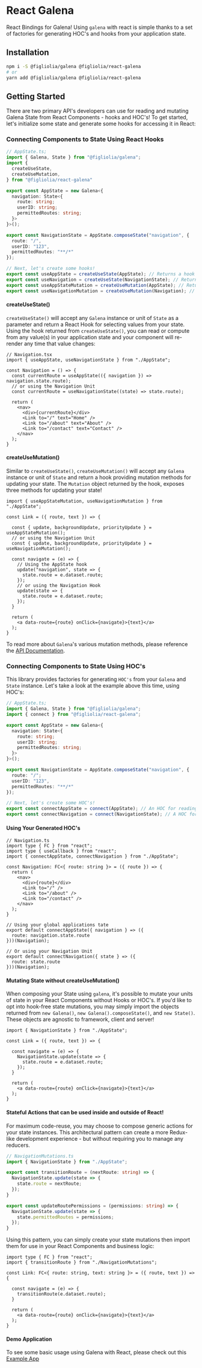 # React Galena
React Bindings for Galena! Using `galena` with react is simple thanks to a set of factories for generating HOC's and hooks from your application state.

## Installation

```bash
npm i -S @figliolia/galena @figliolia/react-galena
# or
yarn add @figliolia/galena @figliolia/react-galena
```

## Getting Started
There are two primary API's developers can use for reading and mutating Galena State from React Components - hooks and HOC's! To get started, let's initialize some state and generate some hooks for accessing it in React:

### Connecting Components to State Using React Hooks
```typescript
// AppState.ts;
import { Galena, State } from "@figliolia/galena";
import {
  createUseState,
  createUseMutation,
} from "@figliolia/react-galena"

export const AppState = new Galena<{
  navigation: State<{
    route: string;
    userID: string;
    permittedRoutes: string;
  }>
}>();

export const NavigationState = AppState.composeState("navigation", {
  route: "/",
  userID: "123",
  permittedRoutes: "**/*"
});

// Next, let's create some hooks!
export const useAppState = createUseState(AppState); // Returns a hook for selecting values from your global application state
export const useNavigation = createUseState(NavigationState); // Returns a hook for selecting values from your Navigation state
export const useAppStateMutation = createUseMutation(AppState); // Returns a hook for mutating your Galena State
export const useNavigationMutation = createUseMutation(Navigation); // Returns a hook for mutating your Navigation state
```

#### createUseState()
`createUseState()` will accept any `Galena` instance or unit of `State` as a parameter and return a React Hook for selecting values from your state. Using the hook returned from `createUseState()`, you can read or compute from any value(s) in your application state and your component will re-render any time that value changes:

```tsx
// Navigation.tsx
import { useAppState, useNavigationState } from "./AppState";

const Navigation = () => {
  const currentRoute = useAppState(({ navigation }) => navigation.state.route);
  // or using the Navigation Unit
  const currentRoute = useNavigationState((state) => state.route);

  return (
    <nav>
      <div>{currentRoute}</div>
      <Link to="/" text="Home" />
      <Link to="/about" text="About" />
      <Link to="/contact" text="Contact" />
    </nav>
  );
}
```

#### createUseMutation()
Similar to `createUseState()`, `createUseMutation()` will accept any `Galena` instance or unit of `State` and return a hook providing mutation methods for updating your state. The `Mutation` object returned by the hook, exposes three methods for updating your state!

```tsx
import { useAppStateMutation, useNavigationMutation } from "./AppState";

const Link = ({ route, text }) => {

  const { update, backgroundUpdate, priorityUpdate } = useAppStateMutation();
  // or using the Navigation Unit
  const { update, backgroundUpdate, priorityUpdate } = useNavigationMutation();

  const navigate = (e) => {
    // Using the AppState hook
    update("navigation", state => {
      state.route = e.dataset.route;
    });
    // or using the Navigation Hook
    update(state => {
      state.route = e.dataset.route;
    });
  }

  return (
    <a data-route={route} onClick={navigate}>{text}</a>
  );
}
```

To read more about `Galena`'s various mutation methods, please reference the [API Documentation](https://github.com/alexfigliolia/galena#api-reference).

### Connecting Components to State Using HOC's
This library provides factories for generating `HOC's` from your `Galena` and `State` instance. Let's take a look at the example above this time, using HOC's:

```typescript
// AppState.ts;
import { Galena, State } from "@figliolia/galena";
import { connect } from "@figliolia/react-galena";

export const AppState = new Galena<{
  navigation: State<{
    route: string;
    userID: string;
    permittedRoutes: string;
  }>
}>();

export const NavigationState = AppState.composeState("navigation", {
  route: "/";
  userID: "123",
  permittedRoutes: "**/*"
});

// Next, let's create some HOC's!
export const connectAppState = connect(AppState); // An HOC for reading values from your global application state
export const connectNavigation = connect(NavigationState); // A HOC for reading values directly from your Navigation state
```

#### Using Your Generated HOC's
```tsx
// Navigation.ts
import type { FC } from "react"; 
import type { useCallback } from "react"; 
import { connectAppState, connectNavigation } from "./AppState";

const Navigation: FC<{ route: string }> = ({ route }) => {
  return (
    <nav>
      <div>{route}</div>
      <Link to="/" />
      <Link to="/about" />
      <Link to="/contact" />
    </nav>
  );
}

// Using your global applications tate
export default connectAppState({ navigation } => ({
  route: navigation.state.route
}))(Navigation);

// Or using your Navigation Unit
export default connectNavigation({ state } => ({
  route: state.route
}))(Navigation);
```

#### Mutating State without createUseMutation()
When composing your State using `galena`, it's possible to mutate your units of state in your React Components without Hooks or HOC's. If you'd like to opt into hook-free state mutations, you may simply import the objects returned from `new Galena()`, `new Galena().composeState()`, and `new State()`. These objects are agnostic to framework, client and server!

```tsx
import { NavigationState } from "./AppState";

const Link = ({ route, text }) => {

  const navigate = (e) => {
    NavigationState.update(state => {
      state.route = e.dataset.route;
    });
  }

  return (
    <a data-route={route} onClick={navigate}>{text}</a>
  );
}
```

#### Stateful Actions that can be used inside and outside of React!
For maximum code-reuse, you may choose to compose generic actions for your state instances. This architectural pattern can create a more Redux-like development experience - but without requiring you to manage any reducers. 

```typescript
// NavigationMutations.ts
import { NavigationState } from "./AppState";

export const transitionRoute = (nextRoute: string) => {
  NavigationState.update(state => {
    state.route = nextRoute;
  });
}

export const updateRoutePermissions = (permissions: string) => {
  NavigationState.update(state => {
    state.permittedRoutes = permissions;
  });
}
```

Using this pattern, you can simply create your state mutations then import them for use in your React Components and business logic:

```tsx
import type { FC } from "react"; 
import { transitionRoute } from "./NavigationMutations";

const Link: FC<{ route: string, text: string }> = ({ route, text }) => {

  const navigate = (e) => {
    transitionRoute(e.dataset.route);
  }

  return (
    <a data-route={route} onClick={navigate}>{text}</a>
  );
}
```

#### Demo Application

To see some basic usage using Galena with React, please check out this [Example App](https://github.com/alexfigliolia/galena-quick-start)

